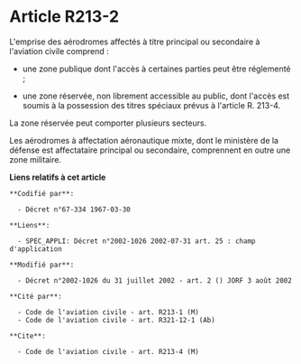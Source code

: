 # Article R213-2

L'emprise des aérodromes affectés à titre principal ou secondaire à l'aviation civile comprend :

- une zone publique dont l'accès à certaines parties peut être réglementé ;

- une zone réservée, non librement accessible au public, dont l'accès est soumis à la possession des titres spéciaux prévus à
l'article R. 213-4.

La zone réservée peut comporter plusieurs secteurs.

Les aérodromes à affectation aéronautique mixte, dont le ministère de la défense est affectataire principal ou secondaire,
comprennent en outre une zone militaire.

**Liens relatifs à cet article**

	**Codifié par**:

	  - Décret n°67-334 1967-03-30

	**Liens**:

	  - SPEC_APPLI: Décret n°2002-1026 2002-07-31 art. 25 : champ d'application

	**Modifié par**:

	  - Décret n°2002-1026 du 31 juillet 2002 - art. 2 () JORF 3 août 2002

	**Cité par**:

	  - Code de l'aviation civile - art. R213-1 (M)
	  - Code de l'aviation civile - art. R321-12-1 (Ab)

	**Cite**:

	  - Code de l'aviation civile - art. R213-4 (M)
